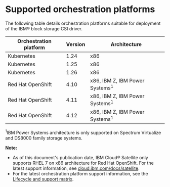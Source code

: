 # Supported orchestration platforms

The following table details orchestration platforms suitable for deployment of the IBM® block storage CSI driver.

|Orchestration platform|Version|Architecture|
|----------------------|-------|------------|
|Kubernetes|1.24|x86|
|Kubernetes|1.25|x86|
|Kubernetes|1.26|x86|
|Red Hat OpenShift|4.10|x86, IBM Z, IBM Power Systems<sup>1</sup>|
|Red Hat OpenShift|4.11|x86, IBM Z, IBM Power Systems<sup>1</sup>|
|Red Hat OpenShift|4.12|x86, IBM Z, IBM Power Systems<sup>1</sup>|

<sup>1</sup>IBM Power Systems architecture is only supported on Spectrum Virtualize and DS8000 family storage systems.

**Note:** 
- As of this document's publication date, IBM Cloud® Satellite only supports RHEL 7 on x86 architecture for Red Hat OpenShift. For the latest support information, see [cloud.ibm.com/docs/satellite](https://cloud.ibm.com/docs/satellite).
- For the latest orchestration platform support information, see the [Lifecycle and support matrix](https://www.ibm.com/docs/en/stg-block-csi-driver?topic=SSRQ8T/landing/csi_lifecycle_support_matrix.html).

